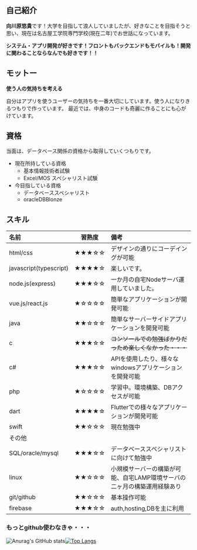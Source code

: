## 自己紹介

**向川原悠貴**です！大学を目指して浪人していましたが、好きなことを目指そうと思い、現在は名古屋工学院専門学校(現在二年)でお世話になっています。

**システム・アプリ開発が好きです！フロントもバックエンドもモバイルも！開発に関わることならなんでも好きです！！**

## モットー

 **使う人の気持ちを考える**

自分はアプリを使うユーザーの気持ちを一番大切にしています。使う人になりきるつもりで作っています。
最近では、中身のコードも奇麗に作ることにも心がけています。

## 資格

当面は、データベース関係の資格から取得していくつもりです。

- 現在所持している資格
  - 基本情報技術者試験
  - Excel/MOS スペシャリスト試験
- 今目指している資格
  - データベーススペシャリスト
  - oracleDBBlonze

## スキル
| 名前 | 習熟度 | 備考 |
|:-----------|:-----------:|:------------|
| html/css   | ★★★☆☆ | デザインの通りにコーデイングが可能 |
| javascript(typescript) | ★★★★☆ | 楽しいです。 |
| node.js(express) | ★★★☆☆| 一か月の自宅Nodeサーバ運用していました。 |
| vue.js/react.js | ★☆☆☆☆| 簡単なアプリケーションが開発可能 |
| java | ★★☆☆☆ | 簡単なサーバーサイドアプリケーションを開発可能 |
| c | ★★★☆☆ | ~~コンソールでの勉強ばかりだっため楽しくなかった・・・~~ | 
| c#  | ★★★☆☆ | APIを使用したり、様々なwindowsアプリケーションを開発可能 |
| php  | ★☆☆☆☆ | 学習中。環境構築、DBアクセスが可能 |
| dart | ★★★★☆ | Flutterでの様々なアプリケーションが開発可能 |
| swift    | ★★☆☆☆ | 現在勉強中 |
| その他 |
| SQL/oracle/mysql   | ★★★☆☆ | データベーススペシャリストに向けて勉強中 |
| linux | ★★☆☆☆ | 小規模サーバーの構築が可能、自宅LAMP環境サーバの二ヶ月の構築運用経験あり | 
| git/github | ★★☆☆☆ | 基本操作可能 | 
| firebase | ★★★☆☆ | auth,hosting,DBを主に利用 |


### もっとgithub使わなきゃ・・・
![Anurag's GitHub stats](https://github-readme-stats.vercel.app/api?username=Mu-munn&show_icons=true)[![Top Langs](https://github-readme-stats.vercel.app/api/top-langs/?username=Mu-munn&layout=compact)](https://github.com/anuraghazra/github-readme-stats)
